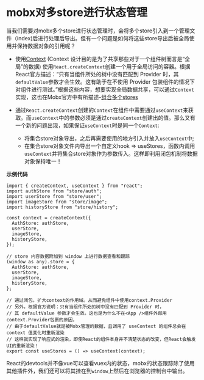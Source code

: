 # mobx对多store进行状态管理

当我们需要对mobx多个store进行状态管理时，会将多个store引入到一个管理文件（index)后进行处理后导出。但有一个问题是如何将这些store导出后被全局使用并保持数据对象的引用呢？

- 使用[Context](https://react.docschina.org/docs/context.html) (Context 设计目的是为了共享那些对于一个组件树而言是“全局”的数据) 使用`React.createContext`创建一个用于全局访问的容器。根据React官方描述：“只有当组件所处的树中没有匹配到 Provider 时，其`defaultValue`参数才会生效。这有助于在不使用 Provider 包装组件的情况下对组件进行测试。”根据这些内容，想要实现全局数据共享，可以通过`Context`实现，这也在Mobx官方中有所描述-[组合多个stores](https://zh.mobx.js.org/defining-data-stores.html#%E7%BB%84%E5%90%88%E5%A4%9A%E4%B8%AA-stores)
- 通过`React.createContext`创建的`Context`在组件中需要通过`useContext`来获取。而`useContext`中的参数必须是通过`createContext`创建出的值。那么又有一个新的问题出现，如果保证`useContext`时是同一个`Context`:

  - 将集合store对象导出，之后再需要使用的地方引入并放入`useContext`中;
  - 在集合store对象文件内导出一个自定义hook => useStores，函数内调用`useContext`并将集合store对象作为参数传入。这样即利用闭包机制将数据对象保持唯一！

**示例代码**

```tsx
import { createContext, useContext } from "react";
import authStore from "store/auth";
import userStore from "store/user";
import imageStore from "store/image";
import historyStore from "store/history";

const context = createContext({
  AuthStore: authStore,
  userStore,
  imageStore,
  historyStore,
});

// store 内容数据附加到 window 上进行数据查看和跟踪
(window as any).store = {
  AuthStore: authStore,
  userStore,
  imageStore,
  historyStore,
};

// 通过闭包，扩大context的作用域。从而避免组件中使用context.Provider
// 另外，根据官方说明：只有当组件所处的树中没有匹配到 Provider 时，
// 其 defaultValue 参数才会生效。这也是为什么不在<App />组件外部用context.Provider包裹的原因，
// 由于defaultValue就是被Mobx管理的数据，且调用了 useContext 的组件总会在 context 值变化时重新渲染
// 这样就实现了响应式的渲染，即使React的组件本身并不清楚状态的改变，但React会触发UI的重新渲染！
export const useStores = () => useContext(context);
```

React的devtools并不像vue可以查看vuex内的状态，mobx的状态跟踪除了使用其他插件外，我们还可以将其挂在到`window`上然后在浏览器的控制台中输出。

